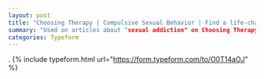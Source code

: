 ```yaml
---
layout: post
title: "Choosing Therapy | Compulsive Sexual Behavior | Find a life-changing therapist."
summary: "Used on articles about "sexual addiction" on Choosing Therapy."
categories: Typeform
---
```

.
{% include typeform.html url="https://form.typeform.com/to/O0T14aOJ" %}
